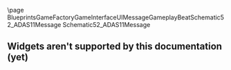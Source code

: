 \page BlueprintsGameFactoryGameInterfaceUIMessageGameplayBeatSchematic52_ADAS11Message Schematic52_ADAS11Message
## Widgets aren't supported by this documentation (yet)

